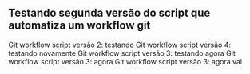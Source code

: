 ## Testando segunda versão do script que automatiza um workflow git

Git workflow script versão 2: testando
Git workflow script versão 4: testando novamente
Git workflow script versão 3: testando agora
Git workflow script versão 3: agora 
Git workflow script versão 3: agora vai